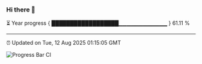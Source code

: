 ### Hi there 👋

⏳ Year progress { ██████████████████▁▁▁▁▁▁▁▁▁▁▁▁ } 61.11 %

---

⏰ Updated on Tue, 12 Aug 2025 01:15:05 GMT

![Progress Bar CI](https://github.com/liununu/liununu/workflows/Progress%20Bar%20CI/badge.svg)
